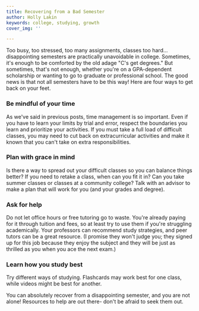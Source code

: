 ```yaml
---
title: Recovering from a Bad Semester
author: Holly Lakin
keywords: college, studying, growth
cover_img: ''

---
```

Too busy, too stressed, too many assignments, classes too hard... disappointing semesters are practically unavoidable in college. Sometimes, it's enough to be comforted by the old adage "C's get degrees." But sometimes, that's not enough, whether you're on a GPA-dependent scholarship or wanting to go to graduate or professional school. The good news is that not all semesters have to be this way! Here are four ways to get back on your feet.

### Be mindful of your time

As we've said in previous posts, time management is so important. Even if you have to learn your limits by trial and error, respect the boundaries you learn and prioritize your activities. If you must take a full load of difficult classes, you may need to cut back on extracurricular activities and make it known that you can't take on extra responsibilities.

### Plan with grace in mind

Is there a way to spread out your difficult classes so you can balance things better? If you need to retake a class, when can you fit it in? Can you take summer classes or classes at a community college? Talk with an advisor to make a plan that will work for you (and your grades and degree).

### Ask for help

Do not let office hours or free tutoring go to waste. You're already paying for it through tuition and fees, so at least try to use them if you're struggling academically. Your professors can recommend study strategies, and peer tutors can be a great resource. (I promise they won't judge you; they signed up for this job because they enjoy the subject and they will be just as thrilled as you when you ace the next exam.)

### Learn how you study best

Try different ways of studying. Flashcards may work best for one class, while videos might be best for another. 

You can absolutely recover from a disappointing semester, and you are not alone! Resources to help are out there- don't be afraid to seek them out.